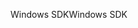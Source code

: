 <span data-ttu-id="1a780-101">Windows SDK</span><span class="sxs-lookup"><span data-stu-id="1a780-101">Windows SDK</span></span>